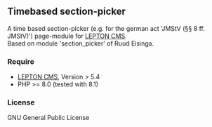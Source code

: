 ## Timebased section-picker

A time based section-picker (e.g. for the german act 'JMStV (§§ 8 ff. JMStV)') page-module for [LEPTON CMS][1].  
Based on module 'section_picker' of Ruud Eisinga.  

### Require
- [LEPTON CMS][1], Version > 5.4
- PHP >= 8.0 (tested with 8.1)

### License
GNU General Public License

[1]: https://lepton-cms.org/english/home.php "LEPTON CMS"  
